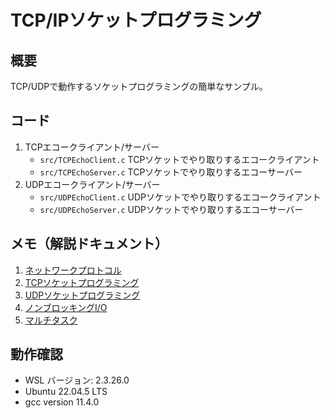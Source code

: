 # TCP/IPソケットプログラミング

## 概要

TCP/UDPで動作するソケットプログラミングの簡単なサンプル。

## コード

1. TCPエコークライアント/サーバー
   - `src/TCPEchoClient.c` TCPソケットでやり取りするエコークライアント
   - `src/TCPEchoServer.c` TCPソケットでやり取りするエコーサーバー
2. UDPエコークライアント/サーバー
   - `src/UDPEchoClient.c` UDPソケットでやり取りするエコークライアント
   - `src/UDPEchoServer.c` UDPソケットでやり取りするエコーサーバー

## メモ（解説ドキュメント）
1. [ネットワークプロトコル](docs/network_protocol.md)
2. [TCPソケットプログラミング](docs/tcp_socket.md)
3. [UDPソケットプログラミング](docs/udp_socket.md)
4. [ノンブロッキングI/O](docs/NonblockingIO.md)
5. [マルチタスク](docs/multitask.md)

## 動作確認

- WSL バージョン: 2.3.26.0
- Ubuntu 22.04.5 LTS
- gcc version 11.4.0